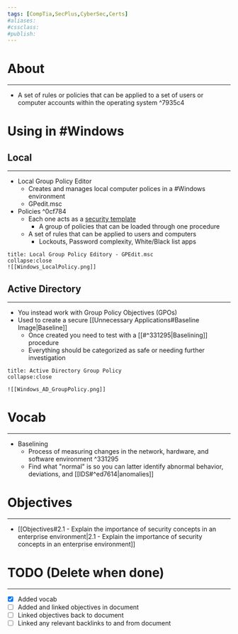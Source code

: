 ```yaml
---
tags: [CompTia,SecPlus,CyberSec,Certs]
#aliases:
#cssclass:
#publish:
---
```


# About
---
- A set of rules or policies that can be applied to a set of users or computer accounts within the operating system ^7935c4

# Using in #Windows

## Local
---
- Local Group Policy Editor
	- Creates and manages local computer polices in a #Windows environment
	- GPedit.msc
- Policies ^0cf784
	- Each one acts as a <u>security template</u>
		- A group of policies that can be loaded through one procedure
	- A set of rules that can be applied to users and computers
		- Lockouts, Password complexity, White/Black list apps

```ad-info
title: Local Group Policy Editory - GPEdit.msc
collapse:close
![[Windows_LocalPolicy.png]]
```

## Active Directory
---
- You instead work with Group Policy Objectives (GPOs)
- Used to create a secure [[Unnecessary Applications#Baseline Image|Baseline]]
	- Once created you need to test with a [[#^331295|Baselining]] procedure
	- Everything should be categorized as safe or needing further investigation

```ad-info
title: Active Directory Group Policy
collapse:close

![[Windows_AD_GroupPolicy.png]]
```

# Vocab
---
- Baselining
	- Process of measuring changes in the network, hardware, and software environment ^331295
	- Find what "normal" is so you can latter identify abnormal behavior, deviations, and [[IDS#^ed7614|anomalies]]

# Objectives
---
- [[Objectives#2.1 - Explain the importance of security concepts in an enterprise environment|2.1 - Explain the importance of security concepts in an enterprise environment]]

# TODO (Delete when done)
---
- [x] Added vocab
- [ ] Added and linked objectives in document
- [ ] Linked objectives back to document
- [ ] Linked any relevant backlinks to and from document